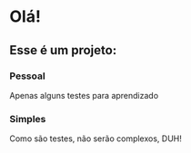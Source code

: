 # Olá!
## Esse é um projeto:
### Pessoal
Apenas alguns testes para aprendizado
### Simples
Como são testes, não serão complexos, DUH!
